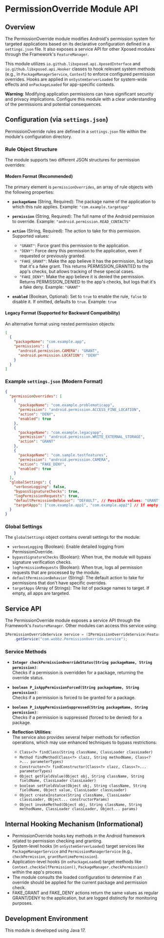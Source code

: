 # PermissionOverride Module API

## Overview

The PermissionOverride module modifies Android's permission system for targeted applications based on its declarative configuration defined in a `settings.json` file. It also exposes a service API for other Xposed modules through the Framework's `FeatureManager`.

This module utilizes `io.github.libxposed.api.XposedInterface` and `io.github.libxposed.api.Hooker` classes to hook relevant system methods (e.g., in `PackageManagerService`, `Context`) to enforce configured permission overrides. Hooks are applied in `onSystemServerLoaded` for system-wide effects and `onPackageLoaded` for app-specific contexts.

**Warning**: Modifying application permissions can have significant security and privacy implications. Configure this module with a clear understanding of the permissions and potential consequences.

## Configuration (via `settings.json`)

PermissionOverride rules are defined in a `settings.json` file within the module's configuration directory.

### Rule Object Structure

The module supports two different JSON structures for permission overrides:

#### Modern Format (Recommended)
The primary element is `permissionOverrides`, an array of rule objects with the following properties:

-   **`packageName`** (String, Required):
    The package name of the application to which this rule applies.
    Example: `"com.example.targetapp"`

-   **`permission`** (String, Required):
    The full name of the Android permission to override.
    Example: `"android.permission.READ_CONTACTS"`

-   **`action`** (String, Required):
    The action to take for this permission. Supported values:
    -   `"GRANT"`: Force grant this permission to the application.
    -   `"DENY"`: Force deny this permission to the application, even if requested or previously granted.
    -   `"FAKE_GRANT"`: Make the app believe it has the permission, but logs that it's a fake grant. This returns PERMISSION_GRANTED to the app's checks, but allows tracking of these special cases.
    -   `"FAKE_DENY"`: Make the app believe it is denied the permission. Returns PERMISSION_DENIED to the app's checks, but logs that it's a fake deny.
    Example: `"GRANT"`

-   **`enabled`** (Boolean, Optional):
    Set to `true` to enable the rule, `false` to disable it. If omitted, defaults to `true`.
    Example: `true`

#### Legacy Format (Supported for Backward Compatibility)
An alternative format using nested permission objects:

```json
[
  {
    "packageName": "com.example.app",
    "permissions": {
      "android.permission.CAMERA": "GRANT",
      "android.permission.LOCATION": "DENY"
    }
  }
]
```

### Example `settings.json` (Modern Format)

```json
{
  "permissionOverrides": [
    {
      "packageName": "com.example.problematicapp",
      "permission": "android.permission.ACCESS_FINE_LOCATION",
      "action": "DENY",
      "enabled": true
    },
    {
      "packageName": "com.example.legacyapp",
      "permission": "android.permission.WRITE_EXTERNAL_STORAGE",
      "action": "GRANT"
    },
    {
      "packageName": "com.sample.testfeatures",
      "permission": "android.permission.CAMERA",
      "action": "FAKE_DENY",
      "enabled": true
    }
  ],
  "globalSettings": {
    "verboseLogging": false,
    "bypassSignatureChecks": true,
    "logPermissionRequests": true,
    "defaultPermissionBehavior": "DEFAULT", // Possible values: "GRANT", "DENY", "FAKE_GRANT", "FAKE_DENY", "DEFAULT"
    "targetApps": ["com.example.app1", "com.example.app2"] // If empty, all apps are targeted
  }
}
```

### Global Settings

The `globalSettings` object contains overall settings for the module:
-   `verboseLogging` (Boolean): Enable detailed logging from PermissionOverride.
-   `bypassSignatureChecks` (Boolean): When true, the module will bypass signature verification checks.
-   `logPermissionRequests` (Boolean): When true, logs all permission requests that are processed by the module.
-   `defaultPermissionBehavior` (String): The default action to take for permissions that don't have specific overrides.
-   `targetApps` (Array of Strings): The list of package names to target. If empty, all apps are targeted.

## Service API

The PermissionOverride module exposes a service API through the Framework's `FeatureManager`. Other modules can access this service using:

```java
IPermissionOverrideService service = (IPermissionOverrideService)FeatureManager.getInstance(context)
    .getService("com.wobbz.PermissionOverride.service");
```

### Service Methods

-   **`Integer checkPermissionOverrideStatus(String packageName, String permission)`**:  
    Checks if a permission is overridden for a package, returning the override status.

-   **`boolean P_isAppPermissionForced(String packageName, String permission)`**:  
    Checks if a permission is forced to be granted for a package.

-   **`boolean P_isAppPermissionSuppressed(String packageName, String permission)`**:  
    Checks if a permission is suppressed (forced to be denied) for a package.

-   **Reflection Utilities**:  
    The service also provides several helper methods for reflection operations, which may use enhanced techniques to bypass restrictions:
    -   `Class<?> findClass(String className, ClassLoader classLoader)`
    -   `Method findMethod(Class<?> clazz, String methodName, Class<?>... parameterTypes)`
    -   `Constructor<?> findConstructor(Class<?> clazz, Class<?>... parameterTypes)`
    -   `Object getFieldValue(Object obj, String className, String fieldName, ClassLoader classLoader)`
    -   `boolean setFieldValue(Object obj, String className, String fieldName, Object value, ClassLoader classLoader)`
    -   `Object createInstance(String className, ClassLoader classLoader, Object... constructorParams)`
    -   `Object invokeMethod(Object obj, String className, String methodName, ClassLoader classLoader, Object... params)`

## Internal Hooking Mechanism (Informational)

-   PermissionOverride hooks key methods in the Android framework related to permission checking and granting.
-   System-level hooks (in `onSystemServerLoaded`) target services like `PackageManagerService` and `PermissionManagerService` (e.g., `checkPermission`, `grantRuntimePermission`).
-   Application-level hooks (in `onPackageLoaded`) target methods like `Context.checkSelfPermission()`, `PackageManager.checkPermission()` within the app's process.
-   The module consults the loaded configuration to determine if an override should be applied for the current package and permission check.
-   FAKE_GRANT and FAKE_DENY actions return the same values as regular GRANT/DENY to the application, but are logged distinctly for monitoring purposes.

## Development Environment

This module is developed using Java 17. 